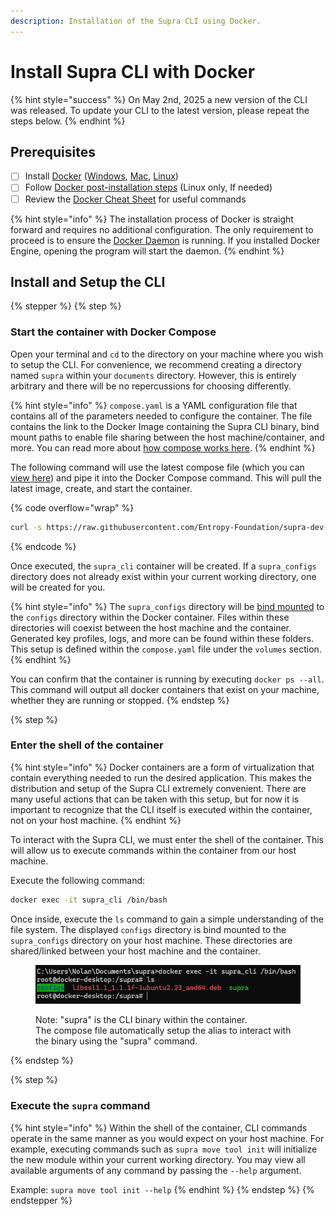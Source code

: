 ```yaml
---
description: Installation of the Supra CLI using Docker.
---
```


# Install Supra CLI with Docker

{% hint style="success" %}
On May 2nd, 2025 a new version of the CLI was released. To update your CLI to the latest version, please repeat the steps below.
{% endhint %}

## Prerequisites

* [ ] Install [Docker](https://www.docker.com/) ([Windows](https://docs.docker.com/desktop/setup/install/windows-install/), [Mac](https://docs.docker.com/desktop/setup/install/mac-install/), [Linux](https://docs.docker.com/desktop/setup/install/linux/))
* [ ] Follow [Docker post-installation steps](https://docs.docker.com/engine/install/linux-postinstall/#manage-docker-as-a-non-root-user) (Linux only, If needed)
* [ ] Review the [Docker Cheat Sheet](https://docs.docker.com/get-started/docker_cheatsheet.pdf) for useful commands

{% hint style="info" %}
The installation process of Docker is straight forward and requires no additional configuration. The only requirement to proceed is to ensure the [Docker Daemon](https://docs.docker.com/engine/daemon/start/) is running. If you installed Docker Engine, opening the program will start the daemon.
{% endhint %}

## Install and Setup the CLI

{% stepper %}
{% step %}
### Start the container with Docker Compose

Open your terminal and `cd` to the directory on your machine where you wish to setup the CLI. For convenience, we recommend creating a directory named `supra` within your `documents` directory. However, this is entirely arbitrary and there will be no repercussions for choosing differently.

{% hint style="info" %}
`compose.yaml` is a YAML configuration file that contains all of the parameters needed to configure the container. The file contains the link to the Docker Image containing the Supra CLI binary, bind mount paths to enable file sharing between the host machine/container, and more. You can read more about [how compose works here](https://docs.docker.com/compose/intro/compose-application-model/).
{% endhint %}

The following command will use the latest compose file (which you can [view here](https://github.com/Entropy-Foundation/supra-dev-hub/blob/main/Scripts/cli/compose.yaml)) and pipe it into the Docker Compose command. This will pull the latest image, create, and start the container.

{% code overflow="wrap" %}
```bash
curl -s https://raw.githubusercontent.com/Entropy-Foundation/supra-dev-hub/refs/heads/main/Scripts/cli/compose.yaml | docker compose -f - up -d
```
{% endcode %}

Once executed, the `supra_cli` container will be created. If a `supra_configs` directory does not already exist within your current working directory, one will be created for you.&#x20;

{% hint style="info" %}
The `supra_configs` directory will be [bind mounted](https://docs.docker.com/engine/storage/bind-mounts/) to the `configs` directory within the Docker container. Files within these directories will coexist between the host machine and the container. Generated key profiles, logs, and more can be found within these folders. This setup is defined within the `compose.yaml` file under the `volumes` section.
{% endhint %}

You can confirm that the container is running by executing `docker ps --all`. This command will output all docker containers that exist on your machine, whether they are running or stopped.
{% endstep %}

{% step %}
### Enter the shell of the container

{% hint style="info" %}
Docker containers are a form of virtualization that contain everything needed to run the desired application. This makes the distribution and setup of the Supra CLI extremely convenient. There are many useful actions that can be taken with this setup, but for now it is important to recognize that the CLI itself is executed within the container, not on your host machine.
{% endhint %}

To interact with the Supra CLI, we must enter the shell of the container. This will allow us to execute commands within the container from our host machine.&#x20;

Execute the following command:

```bash
docker exec -it supra_cli /bin/bash 
```

Once inside, execute the `ls` command to gain a simple understanding of the file system. The displayed `configs` directory is bind mounted to the `supra_configs` directory on your host machine. These directories are shared/linked between your host machine and the container.

<figure><img src="../.gitbook/assets/image (2).png" alt=""><figcaption><p>Note: "supra" is the CLI binary within the container. <br>The compose file automatically setup the alias to interact with the binary using the "supra" command.</p></figcaption></figure>
{% endstep %}

{% step %}
### Execute the `supra` command

{% hint style="info" %}
Within the shell of the container, CLI commands operate in the same manner as you would expect on your host machine. For example, executing commands such as `supra move tool init` will initialize the new module within your current working directory. You may view all available arguments of any command by passing the `--help` argument.&#x20;

Example: `supra move tool init --help`
{% endhint %}
{% endstep %}
{% endstepper %}
